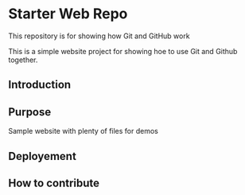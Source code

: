 # Starter Web Repo

This repository is for showing how Git and GitHub work

This is a simple website project for showing hoe to use Git and Github together.

## Introduction

## Purpose

Sample website with plenty of files for demos

## Deployement

## How to contribute